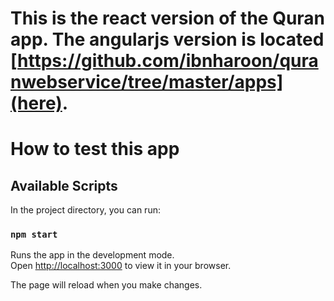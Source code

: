 # This is the react version of the Quran app. The angularjs version is located [https://github.com/ibnharoon/quranwebservice/tree/master/apps](here).
# How to test this app

## Available Scripts

In the project directory, you can run:

### `npm start`

Runs the app in the development mode.\
Open [http://localhost:3000](http://localhost:3000) to view it in your browser.

The page will reload when you make changes.
